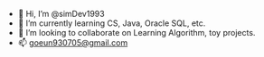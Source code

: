 - 👋 Hi, I’m @simDev1993
- 🌱 I’m currently learning CS, Java, Oracle SQL, etc.  
- 💞️ I’m looking to collaborate on Learning Algorithm, toy projects.
- 📫 goeun930705@gmail.com

